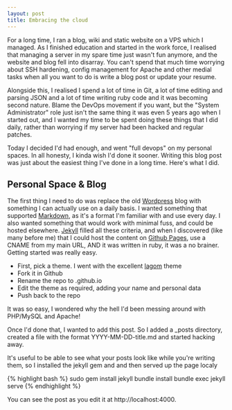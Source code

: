 ```yaml
---
layout: post
title: Embracing the cloud
---
```


For a long time, I ran a blog, wiki and static website on a VPS which I managed. As I finished education and started in the work force, I realised that managing a server in my spare time just wasn't fun anymore, and the website and blog fell into disarray. You can't spend that much time worrying about SSH hardening, config management for Apache and other medial tasks when all you want to do is write a blog post or update your resume.

Alongside this, I realised I spend a lot of time in Git, a lot of time editing and parsing JSON and a lot of time writing ruby code and it was becoming second nature. Blame the DevOps movement if you want, but the "System Administrator" role just isn't the same thing it was even 5 years ago when I started out, and I wanted my time to be spent doing these things that I did daily, rather than worrying if my server had been hacked and regular patches.

Today I decided I'd had enough, and went "full devops" on my personal spaces. In all honesty, I kinda wish I'd done it sooner. Writing this blog post was just about the easiest thing I've done in a long time. Here's what I did.

## Personal Space & Blog

The first thing I need to do was replace the old [Wordpress](https://wordpress.com) blog with something I can actually use on a daily basis. I wanted something that supported [Markdown](http://daringfireball.net/projects/markdown/), as it's a format I'm familiar with and use every day. I also wanted something that would work with minimal fuss, and could be hosted elsewhere. [Jekyll](http://jekyllrb.com/) filled all these criteria, and when I discovered (like many before me) that I could host the content on [Github Pages](https://pages.github.com/), use a CNAME from my main URL, AND it was written in ruby, it was a no brainer. Getting started was really easy. 

- First, pick a theme. I went with the excellent [lagom](https://github.com/swanson/lagom) theme
- Fork it in Github
- Rename the repo to <gitusername>.github.io
- Edit the theme as required, adding your name and personal data
- Push back to the repo

It was so easy, I wondered why the hell I'd been messing around with PHP/MySQL and Apache!

Once I'd done that, I wanted to add this post. So I added a _posts directory, created a file with the format YYYY-MM-DD-title.md and started hacking away. 

It's useful to be able to see what your posts look like while you're writing them, so I installed the jekyll gem and and then served up the page localy

{% highlight bash %}
sudo gem install jekyll
bundle install
bundle exec jekyll serve
{% endhighlight %}

You can see the post as you edit it at http://localhost:4000.


